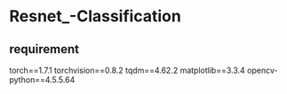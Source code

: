 # Resnet_-Classification
## requirement
torch==1.7.1
torchvision==0.8.2
tqdm==4.62.2
matplotlib==3.3.4
opencv-python==4.5.5.64
